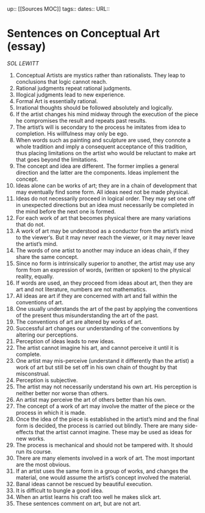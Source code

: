 up:: [[Sources MOC]]
tags::
dates::
URL::  

# Sentences on Conceptual Art (essay)
*SOL LEWITT*

1. Conceptual Artists are mystics rather than rationalists. They leap to conclusions that logic cannot reach. 
2. Rational judgments repeat rational judgments. 
3. Illogical judgments lead to new experience. 
4. Formal Art is essentially rational. 
5. Irrational thoughts should be followed absolutely and logically. 
6. If the artist changes his mind midway through the execution of the piece he compromises the result and repeats past results. 
7. The artist’s will is secondary to the process he imitates from idea to completion. His willfulness may only be ego. 
8. When words such as painting and sculpture are used, they connote a whole tradition and imply a consequent acceptance of this tradition, thus placing limitations on the artist who would be reluctant to make art that goes beyond the limitations. 
9. The concept and idea are different. The former implies a general direction and the latter are the components. Ideas implement the concept. 
10. Ideas alone can be works of art; they are in a chain of development that may eventually find some form. All ideas need not be made physical. 
11. Ideas do not necessarily proceed in logical order. They may set one off in unexpected directions but an idea must necessarily be completed in the mind before the next one is formed. 
12. For each work of art that becomes physical there are many variations that do not. 
13. A work of art may be understood as a conductor from the artist’s mind to the viewer’s. But it may never reach the viewer, or it may never leave the artist’s mind. 
14. The words of one artist to another may induce an ideas chain, if they share the same concept. 
15. Since no form is intrinsically superior to another, the artist may use any form from an expression of words, (written or spoken) to the physical reality, equally. 
16. If words are used, an they proceed from ideas about art, then they are art and not literature, numbers are not mathematics. 
17. All ideas are art if they are concerned with art and fall within the conventions of art. 
18. One usually understands the art of the past by applying the conventions of the present thus misunderstanding the art of the past. 
19. The conventions of art are altered by works of art. 
20. Successful art changes our understanding of the conventions by altering our perceptions. 
21. Perception of ideas leads to new ideas. 
22. The artist cannot imagine his art, and cannot perceive it until it is complete. 
23. One artist may mis-perceive (understand it differently than the artist) a work of art but still be set off in his own chain of thought by that misconstrual. 
24. Perception is subjective. 
25. The artist may not necessarily understand his own art. His perception is neither better nor worse than others. 
26. An artist may perceive the art of others better than his own. 
27. The concept of a work of art may involve the matter of the piece or the process in which it is made. 
28. Once the idea of the piece is established in the artist’s mind and the final form is decided, the process is carried out blindly. There are many side-effects that the artist cannot imagine. These may be used as ideas for new works. 
29. The process is mechanical and should not be tampered with. It should run its course. 
30. There are many elements involved in a work of art. The most important are the most obvious. 
31. If an artist uses the same form in a group of works, and changes the material, one would assume the artist’s concept involved the material. 
32. Banal ideas cannot be rescued by beautiful execution. 
33. It is difficult to bungle a good idea. 
34. When an artist learns his craft too well he makes slick art. 
35. These sentences comment on art, but are not art.


